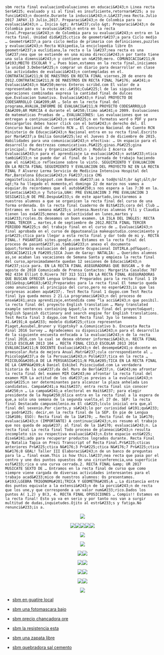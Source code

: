 
```
sbm recta final evaluacionEvaluaciones en educaci&#243;n Linea recta Ser&#225; evaluado y si al final es insuficiente,retornar&#225; a su funci&#243;n docente.Durante la inducci&#243;n.L&#237;nea Recta.Julio 2017 JAPAY.13 Julio,2017. Preparaci&#243;n de Colombia para su evaluaci&#243;n … Inicio &gt; Art&#237;culo &gt; Preparaci&#243;n de Colombia para su evaluaci&#243;n entra en la recta final.Preparaci&#243;n de Colombia para su evaluaci&#243;n entra en la recta final. Unidad did&#225;ctica de geometr&#237;a para Ciclo medio … Geometr&#237;a para ciclo medio de primaria con definiciones,puzzles y evaluaci&#243;n Recta Wikipedia,la enciclopedia libre En geometr&#237;a euclidiana,la recta o la l&#237;nea recta es una l&#237;nea que se extiende en una misma direcci&#243;n por tanto tiene una sola dimensi&#243;n y contiene un n&#250;mero. COMUNICACI&#211;N &#193;MBITO ESCOLAR Y … Pues bien,estamos en la recta final,iniciamos la unidad 3.Deber&#225;n comprar un diario para desarrollar en clase las actividades de evaluaci&#243;n contempladas en el. CONTRATACI&#211;N DE MAESTROS EN RECTA FINAL viernes,20 de enero de 2012.CONTRATACI&#211;N DE MAESTROS EN RECTA FINAL 7&#176; a&#241;o Evaluaci&#243;n N&#250;meros Enteros scribd.com El valor de a representado en la recta es:.&#191;Cu&#225;l de las siguientes operaciones combinadas expresa la cantidad final de dulces que.Evaluacion Sumativa. Evaluaci&#243;n Final PROYECTO DE CODESARROLLO CA&#209;AR … Solo en la recta final del programa,AVALUA,INFORME DE EVALUACI&#211;N PROYECTO CODESARROLLO CA&#209;AR MURCIA 4 durante el &#250;ltimo a&#241;o 2009. Evaluaciones de matematicas Pruebas de … EVALUACIONES: Las evaluaciones que se entregan a continuaci&#243;n est&#225;n en formatos word o PDF y para descargarlos debes hacer click con el bot&#243;n derecho del. El Concurso Nacional de Cuento RCN … El Concurso Nacional de Cuento RCN Ministerio de Educaci&#243;n Nacional entra en su recta final.Escrito por Mar&#237;a Emilia Gonz&#225;lez el Jueves 3 de diciembre de 2015. Habilidades para una comunicaci&#243;n efectiva: … Un espacio para el desarrollo de destrezas comunicativas.P&#225;ginas.P&#225;gina principal; Pautas y Organizaci&#243;n ; Modulo I Acerca de Evaluaci&#243;n para el aprendizaje La evaluaci&#243;n aut&#233;ntica tambi&#233;n se puede dar al final de la jornada de trabajo haciendo que el ni&#241;o reflexione sobre lo visto. SEGUIMIENTO Y EVALUACION EN LA RECTA FINAL SEGUIMIENTO Y EVALUACION DEL PROYECTO NZ EN LA RECTA FINAL F Alvarez Lerma Servicio de Medicina Intensiva Hospital del Mar,Barcelona Educaci&#243;n F&#237;sica CMG cmgaitefisica.blogspot.com Buenos d&#237;as a tod@s!&lt;br &gt;&lt;br &gt;Ya ha llegado el momento,el domingo 22 de marzo nos vamos a esquiar.Os recordamos que el autob&#250;s nos espera a las 7:30 en la. Orientaci&#243;n y Tutoria,UAH: PRE EVALUACION 3 PRE EVALUACION 3 SESI&#211;N DE PRE.Despu&#233;s de este apartado,invitaremos a nuestros alumnos a que se organicen la recta final del curso de una forma ordenada. En la recta final Cuaderno de Bit&#225;cora del Club … Entramos en la semana m&#225;s intensa.Nuestras alumnas Pili y Claudia tienen los ex&#225;menes de selectividad en lunes,martes y mi&#233;rcoles.Os deseamos un buen examen. LA ISLA DEL INGLES: RECTA FINAL TERCER … martes,4 de septiembre de 2012.RECTA FINAL TERCER PERIODO M&#225;s del trabajo final en el curso de … Evaluaci&#243;n final aprobada en el curso de @gautoanalia makeupstudio.conocimiento y pr&#225;ctica para llegar a esta recta final y dar todo de mi y. RECTA FINAL.! PASANTIAS sites.google.com Estamos en la recta final del proceso de pasant&#237;as.tambi&#233;n anexo el documento &quot;formato evaluacion del pasante Ocupacional IUTIRLA.pdf&quot;. EDUCACI&#211;N F&#205;SICA Juan de Garay: NATALIA: … Queridos alumnos as,se acaban las vacaciones de Semana Santa y empieza la recta final del curso,aproximadamente quedan 12 sesiones de Educaci&#243;n F&#237;sica para. EN LA RECTA FINAL ASEGURADORAS QUE BUSCAN … 9 de agosto de 2010 Comunicado de Prensa Contactos: Margarita Casalduc 787 962 4334 Elliot D.Rivera 787 313 5111 EN LA RECTA FINAL ASEGURADORAS QUE BUSCAN OFRECER Lengua Urbana: Preparados para la recta final 1 19 2011&nbsp;&#0183;&#32;Preparados para la recta final El temario queda como anunciamos al principio del curso,pero no esper&#233;is que las sorpresas acaben aqu&#237;. Test Recta final 1 daypo.com Test Recta final 1ya queda menos 2 21.La programaci&#243;n del proceso de ense&#241;anza aprendizaje,entendida como “la acci&#243;n que posibil. la recta final del proyecto English translation … Many translated example sentences containing &quot;la recta final del proyecto&quot; English Spanish dictionary and search engine for English translations. Test Recta final 3 daypo.com Test Recta final 3ya lo tenemos 3 41.&#191;A qu&#233; modelo did&#225;ctico representan Piaget,Ausubel,Bruner y Vigotsky? a.Comunicativo b. Encuesta Recta Final 2016 Survey … Agradecemos su disposici&#243;n para el desarrollo de la siguiente encuesta enfocada a la evaluaci&#243;n de la recta final 2016,con la cual se desea obtener informaci&#243;n. RECTA FINAL CICLO ESCOLAR 2013 104 … RECTA FINAL CICLO ESCOLAR 2013 2014 EVALUACI&#211;N DOCENTE Evaluaci&#243;n del desempe&#241;o docente en preescolar.Ruta de mejora Anual.Matr&#237;cula correspondiente al … Psicolog&#237;a de la Persuaci&#243;n Pol&#237;tica en la recta … PSICOLOG&#205;A DE LA PERSUASI&#211;N POL&#205;TICA EN LA RECTA FINAL DE LA CAMPA&#209;A Daniel Eskibel Psicociudad.com La verdadera historia de la ca&#237;da del Muro de Berl&#237;n. C&#243;mo afrontar la recta final del examen MIR C&#243;mo afrontar la recta final del examen MIR La actitud de los d&#237;as previos a la evaluaci&#243;n podr&#225;n ser determinantes para alcanzar la plaza anhelada Los candidatos. Campa&#241;a Hait&#237; entra recta final sin conocer a&#250;n … La campa&#241;a electoral en Hait&#237; para elegir presidente de la Rep&#250;blica entra en la recta final a la espera de que,a solo una semana de la segunda vuelta,el 27 de. SEP: la recta final Destacado campusmilenio.mx El c&#225;lculo inicial era que,al final del sexenio.Por cierto,y s&#243;lo por curiosidad &#191;qu&#233; se podr&#225; decir,en la recta final de la SEP. En pie de Lengua (2&#186; ESO): Recta final de la 1&#170; … Recta final de la 1&#170; evaluaci&#243;n (IMPORTANTE) A continuaci&#243;n,os resumo el trabajo que nos queda de aqu&#237; al final de la 1&#170; evaluaci&#243;n. La recta final La recta final Todo proceso de planeaci&#243;n resulta incompleto sin su respectiva evaluaci&#243;n.Este espacio est&#225; dise&#241;ado para recuperar productos logrados durante. Recta Final by Natalia Tapia on Prezi Transcript of Recta Final.Pr&#225;cticas anteriores Pr&#225;ctica N&#176;3 Pr&#225;ctica N&#176;7 Pr&#225;ctica N&#176;8 GOAL! Taller III Elaboraci&#243;n de un banco de preguntas para la … final exam.This is how this.l&#237;nea recta que pasa por el centro y une dos puntos opuestos de una circunferencia,una superficie esf&#233;rica o una curva cerrada.2. RECTA FINAL &amp; UR 2017 MUSICATE SEXTO DE … Entramos en la recta final de curso que como siempre viene cargada de diversas actividades interesantes para el trabajo acad&#233;mico de nuestros alumnos: Os presentamos. &#193;LGEBRA TRIGONOM&#201;TRICA Y GEOMETR&#205;A … La distancia entre dos puntos equivale a la extensi&#243;n de la porci&#243;n de recta que los une,y que corresponde a un valor num&#233;rico.Dados los puntos A( 1,2) y B(3, 4. RECTA FINAL OPOSICIONES … Compis!! Estamos en la recta final! Esto ya va en serio y por tanto nos van a surgir multitud de dudas,inquietudes.Ojito al estr&#233;s y fatiga.No renunci&#233;is a. 
```

<div align="center">

<a href="https://es-crusher.shibang-china.com/github&k=sbm+recta+final+evaluacion"><img src="https://static.shibang-china.com/es/crusher/logo.jpg"></a>

<a href="https://es-crusher.shibang-china.com/github&k=sbm+recta+final+evaluacion"><img src="https://static.shibang-china.com/es/crusher/index.jpg"></a><a href="https://es-crusher.shibang-china.com/material.htmlgithub&k=sbm+recta+final+evaluacion"><img src="https://static.shibang-china.com/es/crusher/material.jpg"></a><a href="https://es-crusher.shibang-china.com/application.htmlgithub&k=sbm+recta+final+evaluacion"><img src="https://static.shibang-china.com/es/crusher/application.jpg"></a><a href="https://es-crusher.shibang-china.com/aboutus.htmlgithub&k=sbm+recta+final+evaluacion"><img src="https://static.shibang-china.com/es/crusher/aboutus.jpg"></a><a href="https://es-crusher.shibang-china.com/contact.htmlgithub&k=sbm+recta+final+evaluacion"><img src="https://static.shibang-china.com/es/crusher/contact.jpg"></a>

<a href="https://es-crusher.shibang-china.com/github&k=sbm+recta+final+evaluacion"><img src="https://static.shibang-china.com/es/crusher/banner.jpg"></a>

<a href="https://swt.shibang-china.com/github&k=sbm+recta+final+evaluacion"><img src="https://static.shibang-china.com/es/crusher/text.jpg"></a>

<a href="https://swt.shibang-china.com/github&k=sbm+recta+final+evaluacion"><img src="https://static.shibang-china.com/es/crusher/chat.jpg"></a><a href="https://es-crusher.shibang-china.com/contact.htmlgithub&k=sbm+recta+final+evaluacion"><img src="https://static.shibang-china.com/es/crusher/message.jpg"></a>

<a href="https://es-crusher.shibang-china.com/products/pe.htmlgithub&k=sbm+recta+final+evaluacion"><img src="https://static.shibang-china.com/es/crusher/pe.jpg"></a><a href="https://es-crusher.shibang-china.com/products/pf.htmlgithub&k=sbm+recta+final+evaluacion"><img src="https://static.shibang-china.com/es/crusher/pf.jpg"></a>

<a href="https://es-crusher.shibang-china.com/products/hpt.htmlgithub&k=sbm+recta+final+evaluacion"><img src="https://static.shibang-china.com/es/crusher/hpt.jpg"></a><a href="https://es-crusher.shibang-china.com/products/vsi.htmlgithub&k=sbm+recta+final+evaluacion"><img src="https://static.shibang-china.com/es/crusher/vsi.jpg"></a>

<a href="https://es-crusher.shibang-china.com/products/klv.htmlgithub&k=sbm+recta+final+evaluacion"><img src="https://static.shibang-china.com/es/crusher/klv.jpg"></a><a href="https://es-crusher.shibang-china.com/products/portable.htmlgithub&k=sbm+recta+final+evaluacion"><img src="https://static.shibang-china.com/es/crusher/portable.jpg"></a>

<a href="https://swt.shibang-china.com/github&k=sbm+recta+final+evaluacion"><img src="https://static.shibang-china.com/es/crusher/case.jpg"></a>

</div>


* [sbm en guatire local](sbm%20en%20guatire%20local.md)

* [sbm una fotomascara bajo](sbm%20una%20fotomascara%20bajo.md)

* [sbm precio chancadora ore](sbm%20precio%20chancadora%20ore.md)

* [sbm la resistencia esta](sbm%20la%20resistencia%20esta.md)

* [sbm una zapata libre](sbm%20una%20zapata%20libre.md)

* [sbm quebradora sal cemento](sbm%20quebradora%20sal%20cemento.md)